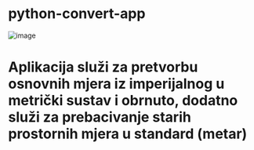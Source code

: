 # python-convert-app
![image](https://user-images.githubusercontent.com/48450281/179363148-6e7c125a-1fc1-4f0d-8b84-f73056aa431c.png)

# Aplikacija služi za pretvorbu osnovnih mjera iz imperijalnog u metrički sustav i obrnuto, dodatno služi za prebacivanje starih prostornih mjera u standard (metar)

